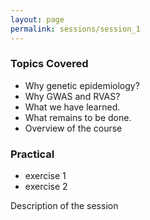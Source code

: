 ```yaml
---
layout: page
permalink: sessions/session_1
---
```


### Topics Covered
- Why genetic epidemiology?
- Why GWAS and RVAS?
- What we have learned.
- What remains to be done.
- Overview of the course

### Practical
- exercise 1
- exercise 2

Description of the session


<br><br>
<!--*-- Presenters: Charles Darwin*-->
